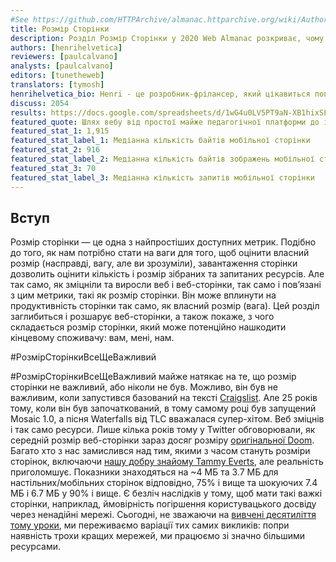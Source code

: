 ```yaml
---
#See https://github.com/HTTPArchive/almanac.httparchive.org/wiki/Authors'-Guide#metadata-to-add-at-the-top-of-your-chapters
title: Розмір Сторінки
description: Розділ Розмір Сторінки у 2020 Web Almanac розкриває, чому розмір сторінки важливий, пропускну здатність, складні сторінки, розмір сторінки з часом, запити сторінки та формати файлів.
authors: [henrihelvetica]
reviewers: [paulcalvano]
analysts: [paulcalvano]
editors: [tunetheweb]
translators: [tymosh]
henrihelvetica_bio: Henri - це розробник-фрілансер, який цікавиться попурі з інженерії продуктивності з дрібкою користувацького доступу. У вільний час від читання щоденного потоку дослідницьких документів і тематичних досліджень або не систематизованого аудиту сайтів у Dev Tools, Henri робить внесок у спільноту, бере участь у зустрічах з групового програмування, включаючи <a href="https://twitter.com/towebperf">Toronto Web Performance Group</a> або добровільно віддає свій обідній час і навчається у всіляких таборах. В інший час він бавиться з програмним забезпечення для створення музики, або найімовірніше тренується і фокусується на тому, щоб зробити найшвидшу 5-кілометрівку.
discuss: 2054
results: https://docs.google.com/spreadsheets/d/1wG4u0LV5PT9aN-XB1hixSFtI8KIDARTOCX0sp7ZT3h0/
featured_quote: Шлях вебу від простої майже педагогічної платформи до інноваційних, заплутаних і високоінтерактивних застосунків, яким він став; рудиментарна метрика розміру сторінки ховає за собою більшу історію; рататуй з ресурсів, кожен з яких впливає сучасні метрики, в свою чергу впливаючи на користувацький доступ.
featured_stat_1: 1,915
featured_stat_label_1: Медіанна кількість байтів мобільної сторінки
featured_stat_2: 916
featured_stat_label_2: Медіанна кількість байтів зображень мобільної сторінки
featured_stat_3: 70
featured_stat_label_3: Медіанна кількість запитів мобільної сторінки
---
```


## Вступ

Розмір сторінки — це одна з найпростіших доступних метрик. Подібно до того, як нам потрібно стати на ваги для того, щоб оцінити власний розмір (насправді, вагу, але ви зрозуміли), завантаження сторінки дозволить оцінити кількість і розмір зібраних та запитаних ресурсів. Але так само, як зміцніли та виросли веб і веб-сторінки, так само і пов’язані з цим метрики, такі як розмір сторінки. Він може вплинути на продуктивність сторінки так само, як власний розмір (вага). Цей розділ заглибиться і розшарує веб-сторінки, а також покаже, з чого складається розмір сторінки, який може потенційно нашкодити кінцевому споживачу: вам, мені, нам.

<!-- markdownlint-disable MD018 -->
#РозмірСторінкиВсеЩеВажливий

#РозмірСторінкиВсеЩеВажливий майже натякає на те, що розмір сторінки не важливий, або ніколи не був. Можливо, він був не важливим, коли запустився базований на тексті [Craigslist](https://uk.wikipedia.org/wiki/Craigslist). Але 25 років тому, коли він був започаткований, в тому самому році був запущений Mosaic 1.0, а пісня Waterfalls від TLC вважалася супер-хітом. Веб зміцнів і так само ресурси. Лише кілька років тому у Twitter обговорювали, як середній розмір веб-сторінки зараз досяг розміру [оригінальної Doom](https://www.wired.com/2016/04/average-webpage-now-size-original-doom/). Багато хто з нас замислився над тим, якими з часом стануть розміри сторінок, включаючи [нашу добру знайому Tammy Everts](https://www.speedcurve.com/blog/web-performance-page-bloat/), але реальність приголомшує. Показники знаходяться на ~4 МБ та 3.7 МБ для настільних/мобільних сторінок відповідно, 75% і вище та шокуючих 7.4 МБ і 6.7 МБ у 90% і вище. Є безліч наслідків у тому, щоб мати такі важкі сторінки, наприклад, ймовірність погіршення користувацького досвіду через ненадійні мережі. Сьогодні, не зважаючи на [вивчені десятиліття тому уроки](https://blog.chriszacharias.com/page-weight-matters), ми переживаємо варіації тих самих викликів: попри наявність трохи кращих мережей, ми працюємо зі значно більшими ресурсами.
<!-- markdownlint-enable MD018 -->
